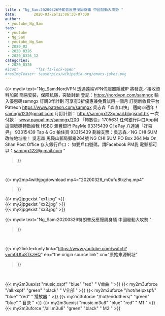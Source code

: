 ```yaml
---
title : "Ng_Sam:20200326特朗普反應慢周身蟻 中國發動大攻勢 "
date:        2020-03-26T12:06:33-07:00
author:
 - youtube_Ng_Sam
tags:
 - youtube
 - Ng_Sam
 - youtube_Ng_Sam
 - 2020_03
 - 2020_0326
 - 2020_0326_12
categories:
 - 2020_0326
#icon:        "fas fa-lock-open"
#resImgTeaser: teaserpics/wikipedia.org/emacs-jokes.png
---
```


{{< mydiv text="Ng_Sam:NordVPN 透過遠端VPN伺服器隱藏IP 將發送／接收資料加密 簡易安裝，保障私隱，突破封鎖 登記：https://nordvpn.com/samngx 輸入優惠碼samngx 訂購3年計劃 可享有3折優惠兼免費試用一個月  訂閱新收費平台 Patreon https://www.patreon.com/samngx   吳志森「森直口快」 邁向四週年！ samngx123@gmail.com   月訂計劃： http://samngx123gmail.blogspot.hk  一次付款： www.paypal.me/samngx/200  「轉數快」1705631 任何銀行戶口App用這個號碼轉數給我  HSBC 滙豐銀行 PayMe 93315439  O! ePay 八達通「好易畀」 93315439  Tap & Go 拍住賞 93315439  劃線支票：吳志森／NG CHI SUM 改咗地址啦！ 吳志森 馬鞍山郵局郵箱264號  NG CHI SUM PO Box 264 Ma On Shan Post Office  存入銀行戶口： 如要戶口號碼，請Facebook PM我 電郵都可以：samngx123@gmail.com "
>}}
<br>


{{< my2mp4withjpgdownload mp4="20200326_m0ufu8tkzhq.mp4"
>}}

{{< my2jpgexist "xx1.jpg" >}}<br>
{{< my2jpgexist "xx2.jpg" >}}<br>
{{< my2jpgexist "xx3.jpg" >}}<br>



{{< mydiv text="Ng_Sam:20200326特朗普反應慢周身蟻 中國發動大攻勢 "
>}}
<br>

{{< my2linktextonly link="https://www.youtube.com/watch?v=m0Ufu8TkzHQ"
en="the origin source link" cn="原始來源網址"
>}}


<br>

{{< my2m3uexist "music.xspf"        "blue"   "red"    " V单曲 " >}} {{< my2m3uforce "/all.xspf"         "green"  "black"  " V全部 " >}} {{< my2m3uforce "/hot/helpxspf/"    "blue"   "red"    " 播放器 " >}} {{< my2m3uforce "/hot/endothers/"   "green"  "blue"   " 目录 " >}} {{< my2m3uexist "music.m3u8"        "blue"   "red"    " M1 " >}} {{< my2m3uforce "/all.m3u8"         "green"  "black"  " M2 " >}} 
